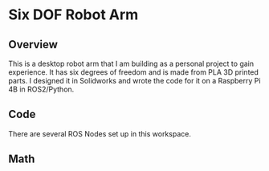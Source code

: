 # Six DOF Robot Arm

## Overview
This is a desktop robot arm that I am building as a personal project to gain experience. It has six degrees of freedom and is made from PLA 3D printed parts. I designed it in Solidworks and wrote the code for it on a Raspberry Pi 4B in ROS2/Python.

## Code
There are several ROS Nodes set up in this workspace.  


## Math
